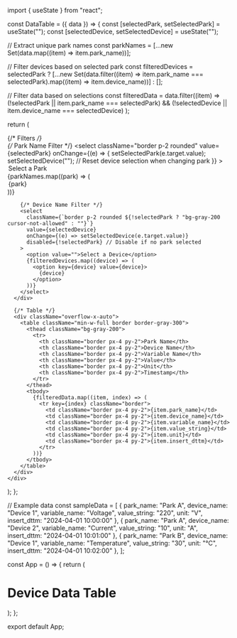 import { useState } from "react";

const DataTable = ({ data }) => {
  const [selectedPark, setSelectedPark] = useState("");
  const [selectedDevice, setSelectedDevice] = useState("");

  // Extract unique park names
  const parkNames = [...new Set(data.map((item) => item.park_name))];

  // Filter devices based on selected park
  const filteredDevices = selectedPark
    ? [...new Set(data.filter((item) => item.park_name === selectedPark).map((item) => item.device_name))]
    : [];

  // Filter data based on selections
  const filteredData = data.filter((item) => 
    (!selectedPark || item.park_name === selectedPark) &&
    (!selectedDevice || item.device_name === selectedDevice)
  );

  return (
    <div className="p-4">
      {/* Filters */}
      <div className="flex space-x-4 mb-4">
        {/* Park Name Filter */}
        <select
          className="border p-2 rounded"
          value={selectedPark}
          onChange={(e) => {
            setSelectedPark(e.target.value);
            setSelectedDevice(""); // Reset device selection when changing park
          }}
        >
          <option value="">Select a Park</option>
          {parkNames.map((park) => (
            <option key={park} value={park}>
              {park}
            </option>
          ))}
        </select>

        {/* Device Name Filter */}
        <select
          className={`border p-2 rounded ${!selectedPark ? "bg-gray-200 cursor-not-allowed" : ""}`}
          value={selectedDevice}
          onChange={(e) => setSelectedDevice(e.target.value)}
          disabled={!selectedPark} // Disable if no park selected
        >
          <option value="">Select a Device</option>
          {filteredDevices.map((device) => (
            <option key={device} value={device}>
              {device}
            </option>
          ))}
        </select>
      </div>

      {/* Table */}
      <div className="overflow-x-auto">
        <table className="min-w-full border border-gray-300">
          <thead className="bg-gray-200">
            <tr>
              <th className="border px-4 py-2">Park Name</th>
              <th className="border px-4 py-2">Device Name</th>
              <th className="border px-4 py-2">Variable Name</th>
              <th className="border px-4 py-2">Value</th>
              <th className="border px-4 py-2">Unit</th>
              <th className="border px-4 py-2">Timestamp</th>
            </tr>
          </thead>
          <tbody>
            {filteredData.map((item, index) => (
              <tr key={index} className="border">
                <td className="border px-4 py-2">{item.park_name}</td>
                <td className="border px-4 py-2">{item.device_name}</td>
                <td className="border px-4 py-2">{item.variable_name}</td>
                <td className="border px-4 py-2">{item.value_string}</td>
                <td className="border px-4 py-2">{item.unit}</td>
                <td className="border px-4 py-2">{item.insert_dttm}</td>
              </tr>
            ))}
          </tbody>
        </table>
      </div>
    </div>
  );
};

// Example data
const sampleData = [
  { park_name: "Park A", device_name: "Device 1", variable_name: "Voltage", value_string: "220", unit: "V", insert_dttm: "2024-04-01 10:00:00" },
  { park_name: "Park A", device_name: "Device 2", variable_name: "Current", value_string: "10", unit: "A", insert_dttm: "2024-04-01 10:01:00" },
  { park_name: "Park B", device_name: "Device 1", variable_name: "Temperature", value_string: "30", unit: "°C", insert_dttm: "2024-04-01 10:02:00" },
];

const App = () => {
  return (
    <div className="max-w-5xl mx-auto mt-10">
      <h1 className="text-2xl font-bold mb-4">Device Data Table</h1>
      <DataTable data={sampleData} />
    </div>
  );
};

export default App;
